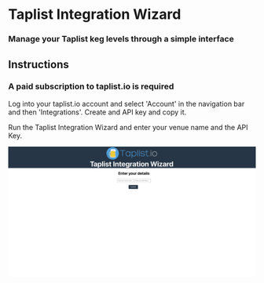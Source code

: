 # Taplist Integration Wizard

### Manage your Taplist keg levels through a simple interface

## Instructions

### A paid subscription to taplist.io is required

Log into your taplist.io account and select 'Account' in the navigation bar and then 'Integrations'. Create and API key and copy it.

Run the Taplist Integration Wizard and enter your venue name and the API Key.

![](./taplist-integration-first.png)


